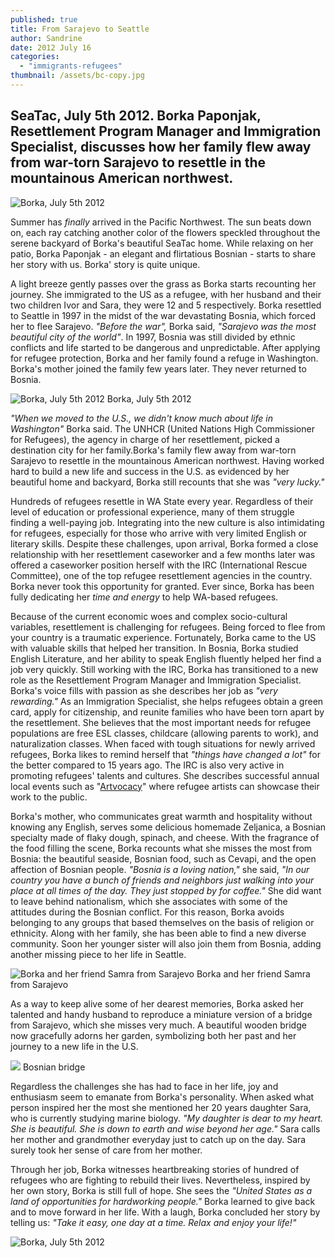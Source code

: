 ```yaml
---
published: true
title: From Sarajevo to Seattle
author: Sandrine
date: 2012 July 16
categories:
  - "immigrants-refugees"
thumbnail: /assets/bc-copy.jpg
---
```

## SeaTac, July 5th 2012. Borka Paponjak, Resettlement Program Manager and Immigration Specialist, discusses how her family flew away from war-torn Sarajevo to resettle in the mountainous American northwest.

![](http://seattlewatch2012.files.wordpress.com/2012/07/img_4782.jpg "Borka, July 5th 2012")

Summer has *finally* arrived in the Pacific Northwest. The sun beats down on, each ray catching another color of the flowers speckled throughout the serene backyard of Borka's beautiful SeaTac home. While relaxing on her patio, Borka Paponjak - an elegant and flirtatious Bosnian - starts to share her story with us. Borka' story is quite unique.

A light breeze gently passes over the grass as Borka starts recounting her journey. She immigrated to the US as a refugee, with her husband and their two children Ivor and Sara, they were 12 and 5 respectively. Borka resettled to Seattle in 1997 in the midst of the war devastating Bosnia, which forced her to flee Sarajevo. *"Before the war",* Borka said, *"Sarajevo was the most beautiful city of the world"*. In 1997, Bosnia was still divided by ethnic conflicts and life started to be dangerous and unpredictable. After applying for refugee protection, Borka and her family found a refuge in Washington. Borka's mother joined the family few years later. They never returned to Bosnia.

![](http://seattlewatch2012.files.wordpress.com/2012/07/img_4781.jpg "Borka, July 5th 2012")
Borka, July 5th 2012

*"When we moved to the U.S., we didn't know much about life in Washington"* Borka said. The UNHCR (United Nations High Commissioner for Refugees), the agency in charge of her resettlement, picked a destination city for her family.Borka's family flew away from war-torn Sarajevo to resettle in the mountainous American northwest. Having worked hard to build a new life and success in the U.S. as evidenced by her beautiful home and backyard, Borka still recounts that she was *"very lucky."*

Hundreds of refugees resettle in WA State every year. Regardless of their level of education or professional experience, many of them struggle finding a well-paying job. Integrating into the new culture is also intimidating for refugees, especially for those who arrive with very limited English or literary skills. Despite these challenges, upon arrival, Borka formed a close relationship with her resettlement caseworker and a few months later was offered a caseworker position herself with the IRC (International Rescue Committee), one of the top refugee resettlement agencies in the country. Borka never took this opportunity for granted. Ever since, Borka has been fully dedicating her *time and energy* to help WA-based refugees.

Because of the current economic woes and complex socio-cultural variables, resettlement is challenging for refugees. Being forced to flee from your country is a traumatic experience. Fortunately, Borka came to the US with valuable skills that helped her transition. In Bosnia, Borka studied English Literature, and her ability to speak English fluently helped her find a job very quickly. Still working with the IRC, Borka has transitioned to a new role as the Resettlement Program Manager and Immigration Specialist. Borka's voice fills with passion as she describes her job as *"very rewarding."* As an Immigration Specialist, she helps refugees obtain a green card, apply for citizenship, and reunite families who have been torn apart by the resettlement. She believes that the most important needs for refugee populations are free ESL classes, childcare (allowing parents to work), and naturalization classes. When faced with tough situations for newly arrived refugees, Borka likes to remind herself that *"things have changed a lot"* for the better compared to 15 years ago. The IRC is also very active in promoting refugees' talents and cultures. She describes successful annual local events such as "[Artvocacy](http://www.rescue.org/us-program/us-seattle-wa/save-date-refugee-artvocacy-june-22nd)" where refugee artists can showcase their work to the public.

Borka's mother, who communicates great warmth and hospitality without knowing any English, serves some delicious homemade Zeljanica, a Bosnian specialty made of flaky dough, spinach, and cheese. With the fragrance of the food filling the scene, Borka recounts what she misses the most from Bosnia: the beautiful seaside, Bosnian food, such as Cevapi, and the open affection of Bosnian people. *"Bosnia is a loving nation,"* she said, *"In our country you have a bunch of friends and neighbors just walking into your place at all times of the day. They just stopped by for coffee."* She did want to leave behind nationalism, which she associates with some of the attitudes during the Bosnian conflict. For this reason, Borka avoids belonging to any groups that based themselves on the basis of religion or ethnicity. Along with her family, she has been able to find a new diverse community. Soon her younger sister will also join them from Bosnia, adding another missing piece to her life in Seattle.

![](http://seattlewatch2012.files.wordpress.com/2012/07/img_4793.jpg "Borka and her friend Samra from Sarajevo")
Borka and her friend Samra from Sarajevo

As a way to keep alive some of her dearest memories, Borka asked her talented and handy husband to reproduce a miniature version of a bridge from Sarajevo, which she misses very much. A beautiful wooden bridge now gracefully adorns her garden, symbolizing both her past and her journey to a new life in the U.S.

![](http://seattlewatch2012.files.wordpress.com/2012/07/20819376.jpg)
Bosnian bridge

Regardless the challenges she has had to face in her life, joy and enthusiasm seem to emanate from Borka's personality. When asked what person inspired her the most she mentioned her 20 years daughter Sara, who is currently studying marine biology. *"My daughter is dear to my heart. She is beautiful. She is down to earth and wise beyond her age."* Sara calls her mother and grandmother everyday just to catch up on the day. Sara surely took her sense of care from her mother.

Through her job, Borka witnesses heartbreaking stories of hundred of refugees who are fighting to rebuild their lives. Nevertheless, inspired by her own story, Borka is still full of hope. She sees the *"United States as a land of opportunities for hardworking people."* Borka learned to give back and to move forward in her life. With a laugh, Borka concluded her story by telling us: *"Take it easy, one day at a time. Relax and enjoy your life!"*

![](http://seattlewatch2012.files.wordpress.com/2012/07/img_4770.jpg "Borka, July 5th 2012")